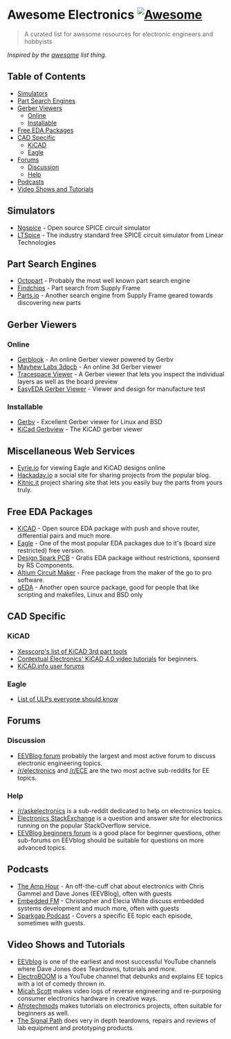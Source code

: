 # Awesome Electronics [![Awesome](https://cdn.rawgit.com/sindresorhus/awesome/d7305f38d29fed78fa85652e3a63e154dd8e8829/media/badge.svg)](https://github.com/sindresorhus/awesome)

> A curated list for awesome resources for electronic engineers and hobbyists

*Inspired by the [awesome](https://github.com/sindresorhus/awesome) list thing.*

## Table of Contents

<!-- toc -->

- [Simulators](#simulators)
- [Part Search Engines](#part-search-engines)
- [Gerber Viewers](#gerber-viewers)
  * [Online](#online)
  * [Installable](#installable)
- [Free EDA Packages](#free-eda-packages)
- [CAD Specific](#cad-specific)
  * [KiCAD](#kicad)
  * [Eagle](#eagle)
- [Forums](#forums)
  * [Discussion](#discussion)
  * [Help](#help)
- [Podcasts](#podcasts)
- [Video Shows and Tutorials](#video-shows-and-tutorials)

<!-- tocstop -->

## Simulators
- [Ngspice](http://ngspice.sourceforge.net/) - Open source SPICE circuit simulator
- [LTSpice](http://www.linear.com/designtools/software/#LTspice) - The industry standard free SPICE circuit simulator from Linear Technologies


## Part Search Engines

- [Octopart](https://octopart.com) - Probably the most well known part search engine
- [Findchips](https://findchips.com) - Part search from Supply Frame
- [Parts.io](https://parts.io/) - Another search engine from Supply Frame geared towards discovering new parts


## Gerber Viewers

### Online
- [Gerblook](http://gerblook.org/) - An online Gerber viewer powered by Gerbv
- [Mayhew Labs 3dpcb](http://mayhewlabs.com/3dpcb) - An online 3d Gerber viewer
- [Tracespace Viewer](http://viewer.tracespace.io) -  A Gerber viewer that lets you inspect the individual layers as well as the board preview
- [EasyEDA Gerber Viewer](https://gerber-viewer.easyeda.com/) - Viewer and design for manufacture test

### Installable
- [Gerbv](http://gerbv.geda-project.org/) - Excellent Gerber viewer for Linux and BSD
- [KiCad Gerbview](http://kicad-pcb.org/) - The KiCAD gerber viewer


## Miscellaneous Web Services
- [Eyrie.io](https://eyrie.io) for viewing Eagle and KiCAD designs online
- [Hackaday.io](https://hackaday.io) a social site for sharing projects from the popular blog.
- [Kitnic.it](https://kitnic.it) project sharing site that lets you easily buy the parts from yours truly.


## Free EDA Packages
- [KiCAD](http://kicad-pcb.org/) - Open source EDA package with push and shove router, differential pairs and much more.
- [Eagle](https://cadsoft.io/) - One of the most popular EDA packages due to it's (board size restricted) free version.
- [Design Spark PCB](http://www.rs-online.com/designspark/electronics/eng/page/designspark-pcb-home-page) - Gratis EDA package without restrictions, sponserd by RS Components.
- [Altium Circuit Maker](http://circuitmaker.com/) - Free package from the maker of the go to pro software.
- [gEDA](http://geda-project.org) - Another open source package, good for people that like scripting and makefiles, Linux and BSD only


## CAD Specific 

### KiCAD
- [Xesscorp's list of KiCAD 3rd part tools](https://github.com/xesscorp/kicad-3rd-party-tools)
- [Contextual Electronics' KiCAD 4.0 video tutorials](https://www.youtube.com/playlist?list=PLy2022BX6Eso532xqrUxDT1u2p4VVsg-q) for beginners.
- [KiCAD.info user forums](https://forum.kicad.info) 

### Eagle
- [List of ULPs everyone should know](https://www.element14.com/community/community/cadsoft_eagle/blog/2015/01/19/eagle-ulps-every-user-should-know)


## Forums

### Discussion
- [EEVBlog forum](https://www.eevblog.com/forum) probably the largest and most active forum to discuss electronic engineering topics.
- [/r/electronics](https://reddit.com/r/electronics) and [/r/ECE](https://reddit.com/r/ECE) are the two most active sub-reddits for EE topics.

### Help
 - [/r/askelectronics](https://reddit.com/r/askelectronics) is a sub-reddit dedicated to help on electronics topics.
 - [Electronics StackExchange](https://electronics.stackexchange.com) is a question and answer site for electronics running on the popular StackOverflow service.
 - [EEVBlog beginners forum](http://www.eevblog.com/forum/beginners) is a good place for beginner questions, other sub-forums on EEVblog should be suitable for questions on more advanced topics.


## Podcasts
 - [The Amp Hour](http://www.theamphour.com/) - An off-the-cuff chat about electronics with Chris Gammel and Dave Jones (EEVBlog), often with guests
 - [Embedded FM](http://embedded.fm/) - Christopher and Elecia White discuss embedded systems development and much more, often with guests
 - [Sparkgap Podcast](http://thesparkgap.net) - Covers a specific EE topic each episode, sometimes with guests.


## Video Shows and Tutorials
- [EEVblog](https://www.youtube.com/user/EEVblog) is one of the earliest and most successful YouTube channels where Dave Jones does Teardowns, tutorials and more. 
- [ElectroBOOM](https://www.youtube.com/user/msadaghd) is a YouTube channel that debunks and explains EE topics with a lot of comedy thrown in.
- [Micah Scott](https://www.youtube.com/user/micahjd) makes video logs of reverse engineering and re-purposing consumer electronics hardware in creative ways.
- [Afrotechmods](https://www.youtube.com/user/afrotechmods) makes tutorials on electronics projects, often suitable for beginners as well.
- [The Signal Path](https://www.youtube.com/user/TheSignalPathBlog) does very in depth teardowns, repairs and reviews of lab equipment and prototyping products.
